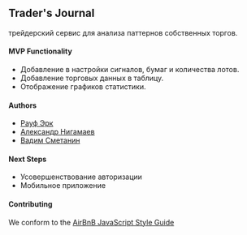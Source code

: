 ## Trader's Journal
трейдерский сервис для анализа паттернов собственных торгов.

#### MVP Functionality
* Добавление в настройки сигналов, бумаг и количества лотов.
* Добавление торговых данных в таблицу. 
* Отображение графиков статистики.

#### Authors

- [Рауф Эрк](https://github.com/RaufERK)
- [Александр Нигамаев](https://github.com/bank45)
- [Вадим Сметанин](https://github.com/immozart)
  
#### Next Steps

- Усовершенствование авторизации
- Мобильное приложение

#### Contributing

We conform to the [AirBnB JavaScript Style Guide](http://airbnb.io/projects/javascript)

